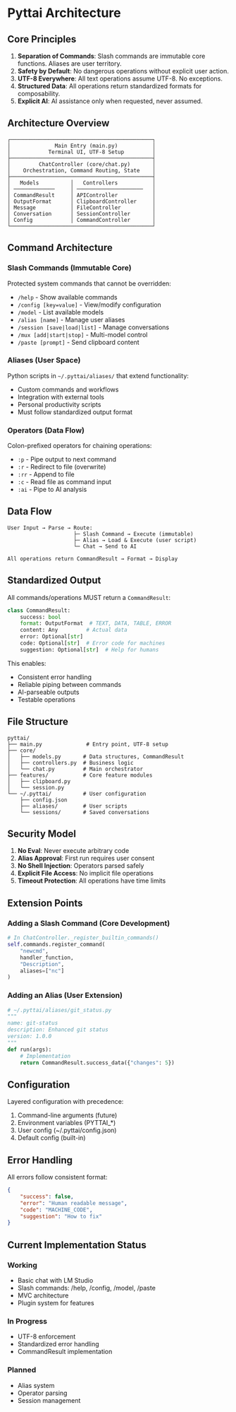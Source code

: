 # Pyttai Architecture

## Core Principles

1. **Separation of Commands**: Slash commands are immutable core functions. Aliases are user territory.
2. **Safety by Default**: No dangerous operations without explicit user action.
3. **UTF-8 Everywhere**: All text operations assume UTF-8. No exceptions.
4. **Structured Data**: All operations return standardized formats for composability.
5. **Explicit AI**: AI assistance only when requested, never assumed.

## Architecture Overview

```
┌─────────────────────────────────────────────┐
│              Main Entry (main.py)           │
│            Terminal UI, UTF-8 Setup         │
├─────────────────────────────────────────────┤
│         ChatController (core/chat.py)       │
│    Orchestration, Command Routing, State    │
├─────────────────────────────────────────────┤
│   Models          │   Controllers           │
│ ─────────────     │ ─────────────────────   │
│ CommandResult     │ APIController           │
│ OutputFormat      │ ClipboardController     │
│ Message           │ FileController          │  
│ Conversation      │ SessionController       │
│ Config            │ CommandController       │
└─────────────────────────────────────────────┘
```

## Command Architecture

### Slash Commands (Immutable Core)
Protected system commands that cannot be overridden:

- `/help` - Show available commands
- `/config [key=value]` - View/modify configuration
- `/model` - List available models
- `/alias [name]` - Manage user aliases
- `/session [save|load|list]` - Manage conversations
- `/mux [add|start|stop]` - Multi-model control
- `/paste [prompt]` - Send clipboard content

### Aliases (User Space)
Python scripts in `~/.pyttai/aliases/` that extend functionality:
- Custom commands and workflows
- Integration with external tools
- Personal productivity scripts
- Must follow standardized output format

### Operators (Data Flow)
Colon-prefixed operators for chaining operations:
- `:p` - Pipe output to next command
- `:r` - Redirect to file (overwrite)
- `:rr` - Append to file
- `:c` - Read file as command input
- `:ai` - Pipe to AI analysis

## Data Flow

```
User Input → Parse → Route:
                     ├─ Slash Command → Execute (immutable)
                     ├─ Alias → Load & Execute (user script)
                     └─ Chat → Send to AI

All operations return CommandResult → Format → Display
```

## Standardized Output

All commands/operations MUST return a `CommandResult`:

```python
class CommandResult:
    success: bool
    format: OutputFormat  # TEXT, DATA, TABLE, ERROR
    content: Any         # Actual data
    error: Optional[str]
    code: Optional[str]  # Error code for machines
    suggestion: Optional[str]  # Help for humans
```

This enables:
- Consistent error handling
- Reliable piping between commands
- AI-parseable outputs
- Testable operations

## File Structure

```
pyttai/
├── main.py              # Entry point, UTF-8 setup
├── core/
│   ├── models.py       # Data structures, CommandResult
│   ├── controllers.py  # Business logic
│   └── chat.py         # Main orchestrator
├── features/           # Core feature modules
│   ├── clipboard.py
│   └── session.py
└── ~/.pyttai/          # User configuration
    ├── config.json
    ├── aliases/        # User scripts
    └── sessions/       # Saved conversations
```

## Security Model

1. **No Eval**: Never execute arbitrary code
2. **Alias Approval**: First run requires user consent
3. **No Shell Injection**: Operators parsed safely
4. **Explicit File Access**: No implicit file operations
5. **Timeout Protection**: All operations have time limits

## Extension Points

### Adding a Slash Command (Core Development)
```python
# In ChatController._register_builtin_commands()
self.commands.register_command(
    "newcmd",
    handler_function,
    "Description",
    aliases=["nc"]
)
```

### Adding an Alias (User Extension)
```python
# ~/.pyttai/aliases/git_status.py
"""
name: git-status
description: Enhanced git status
version: 1.0.0
"""
def run(args):
    # Implementation
    return CommandResult.success_data({"changes": 5})
```

## Configuration

Layered configuration with precedence:
1. Command-line arguments (future)
2. Environment variables (PYTTAI_*)
3. User config (~/.pyttai/config.json)
4. Default config (built-in)

## Error Handling

All errors follow consistent format:
```json
{
    "success": false,
    "error": "Human readable message",
    "code": "MACHINE_CODE",
    "suggestion": "How to fix"
}
```

## Current Implementation Status

### Working
- Basic chat with LM Studio
- Slash commands: /help, /config, /model, /paste
- MVC architecture
- Plugin system for features

### In Progress
- UTF-8 enforcement
- Standardized error handling
- CommandResult implementation

### Planned
- Alias system
- Operator parsing
- Session management